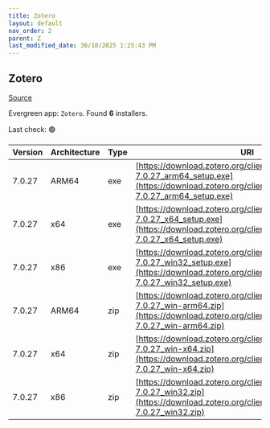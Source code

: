 ```yaml
---
title: Zotero
layout: default
nav_order: 2
parent: Z
last_modified_date: 30/10/2025 1:25:43 PM
---
```


## Zotero

[Source](https://www.zotero.org/)

Evergreen app: `Zotero`. Found **6** installers.

Last check: 🟢

| Version | Architecture | Type | URI                                                                                                                                                                |
| ------- | ------------ | ---- | ------------------------------------------------------------------------------------------------------------------------------------------------------------------ |
| 7.0.27  | ARM64        | exe  | [https://download.zotero.org/client/release/7.0.27/Zotero-7.0.27_arm64_setup.exe](https://download.zotero.org/client/release/7.0.27/Zotero-7.0.27_arm64_setup.exe) |
| 7.0.27  | x64          | exe  | [https://download.zotero.org/client/release/7.0.27/Zotero-7.0.27_x64_setup.exe](https://download.zotero.org/client/release/7.0.27/Zotero-7.0.27_x64_setup.exe)     |
| 7.0.27  | x86          | exe  | [https://download.zotero.org/client/release/7.0.27/Zotero-7.0.27_win32_setup.exe](https://download.zotero.org/client/release/7.0.27/Zotero-7.0.27_win32_setup.exe) |
| 7.0.27  | ARM64        | zip  | [https://download.zotero.org/client/release/7.0.27/Zotero-7.0.27_win-arm64.zip](https://download.zotero.org/client/release/7.0.27/Zotero-7.0.27_win-arm64.zip)     |
| 7.0.27  | x64          | zip  | [https://download.zotero.org/client/release/7.0.27/Zotero-7.0.27_win-x64.zip](https://download.zotero.org/client/release/7.0.27/Zotero-7.0.27_win-x64.zip)         |
| 7.0.27  | x86          | zip  | [https://download.zotero.org/client/release/7.0.27/Zotero-7.0.27_win32.zip](https://download.zotero.org/client/release/7.0.27/Zotero-7.0.27_win32.zip)             |
